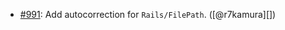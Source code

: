 * [#991](https://github.com/rubocop/rubocop-rails/pull/991): Add autocorrection for `Rails/FilePath`. ([@r7kamura][])
